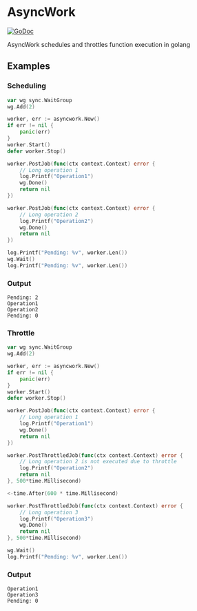 # AsyncWork

[![GoDoc](https://godoc.org/github.com/GustavoKatel/asyncwork?status.svg)](https://godoc.org/github.com/GustavoKatel/asyncwork)

AsyncWork schedules and throttles function execution in golang

## Examples

### Scheduling
```go
var wg sync.WaitGroup
wg.Add(2)

worker, err := asyncwork.New()
if err != nil {
	panic(err)
}
worker.Start()
defer worker.Stop()

worker.PostJob(func(ctx context.Context) error {
	// Long operation 1
	log.Printf("Operation1")
	wg.Done()
	return nil
})

worker.PostJob(func(ctx context.Context) error {
	// Long operation 2
	log.Printf("Operation2")
	wg.Done()
	return nil
})

log.Printf("Pending: %v", worker.Len())
wg.Wait()
log.Printf("Pending: %v", worker.Len())
```

### Output
```
Pending: 2
Operation1
Operation2
Pending: 0
```

### Throttle
```go
var wg sync.WaitGroup
wg.Add(2)

worker, err := asyncwork.New()
if err != nil {
	panic(err)
}
worker.Start()
defer worker.Stop()

worker.PostJob(func(ctx context.Context) error {
	// Long operation 1
	log.Printf("Operation1")
	wg.Done()
	return nil
})

worker.PostThrottledJob(func(ctx context.Context) error {
	// Long operation 2 is not executed due to throttle
	log.Printf("Operation2")
	return nil
}, 500*time.Millisecond)

<-time.After(600 * time.Millisecond)

worker.PostThrottledJob(func(ctx context.Context) error {
	// Long operation 3
	log.Printf("Operation3")
	wg.Done()
	return nil
}, 500*time.Millisecond)

wg.Wait()
log.Printf("Pending: %v", worker.Len())
```

### Output
```
Operation1
Operation3
Pending: 0
```